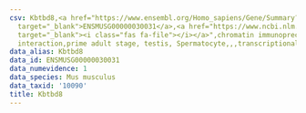 ```yaml
---
csv: Kbtbd8,<a href="https://www.ensembl.org/Homo_sapiens/Gene/Summary?db=core;g=ENSMUSG00000030031"
  target="_blank">ENSMUSG00000030031</a>,<a href="https://www.ncbi.nlm.nih.gov/pubmed/25450459"
  target="_blank"><i class="fas fa-file"></i></a>",chromatin immunoprecipitation assay,direct
  interaction,prime adult stage, testis, Spermatocyte,,,transcriptional regulation,
data_alias: Kbtbd8
data_id: ENSMUSG00000030031
data_numevidence: 1
data_species: Mus musculus
data_taxid: '10090'
title: Kbtbd8
---
```

